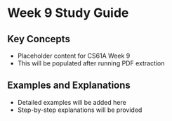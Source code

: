 # Week 9 Study Guide

## Key Concepts

- Placeholder content for CS61A Week 9
- This will be populated after running PDF extraction

## Examples and Explanations

- Detailed examples will be added here
- Step-by-step explanations will be provided
